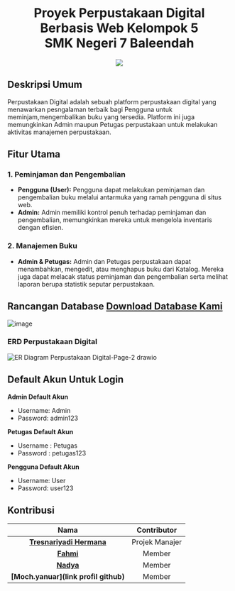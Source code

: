 <div align="center">
  <h1 align="center">    Proyek Perpustakaan Digital Berbasis Web Kelompok 5<br/>
     SMK Negeri 7 Baleendah</h1>
  <img src="https://github.com/user-attachments/assets/81c3569b-9f4b-4638-a0db-728d6ef84333"></img>
</div>





## Deskripsi Umum
Perpustakaan Digital adalah sebuah platform perpustakaan digital yang menawarkan pesngalaman terbaik bagi Pengguna untuk meminjam,mengembalikan buku yang tersedia. Platform ini juga memungkinkan Admin maupun Petugas perpustakaan untuk melakukan aktivitas manajemen perpustakaan. 

## Fitur Utama

### 1. Peminjaman dan Pengembalian
- **Pengguna (User):** Pengguna dapat melakukan peminjaman dan pengembalian buku melalui antarmuka yang ramah pengguna di situs web.
- **Admin:** Admin memiliki kontrol penuh terhadap peminjaman dan pengembalian, memungkinkan mereka untuk mengelola inventaris dengan efisien.

### 2. Manajemen Buku
- **Admin & Petugas:** Admin dan Petugas perpustakaan dapat menambahkan, mengedit, atau menghapus buku dari Katalog. Mereka juga dapat melacak status peminjaman dan pengembalian serta melihat laporan berupa statistik seputar perpustakaan.


## Rancangan Database <a href="https://drive.google.com/file/d/15EHjidInHzv11ouUHfS5w1DIcoaoTOF1/view?usp=sharing">Download Database Kami</a>
![image](https://github.com/user-attachments/assets/6c6d6203-72a8-4f09-a589-bb28d67b367a)
### ERD Perpustakaan Digital
![ER Diagram Perpustakaan Digital-Page-2 drawio](https://github.com/user-attachments/assets/9f6448b6-a71e-4287-ba79-22632d5bce58)




<!-- GETTING STARTED -->

## Default Akun Untuk Login
**Admin Default Akun**
- Username: Admin
- Password: admin123

**Petugas Default Akun**
- Username : Petugas
- Password : petugas123

**Pengguna Default Akun**
- Username: User
- Password: user123


<!-- CONTACT -->
## Kontribusi
| Nama |  Contributor |
| :---: |  :---: |
| **[Tresnariyadi Hermana](https://github.com/tresnarihermana)**   | Projek Manajer |
| **[Fahmi](https://github.com/ikanemo)**  | Member |
| **[Nadya](https://github.com/nadyanafisah)**  | Member |
| **[Moch.yanuar](link profil github)**   | Member |
